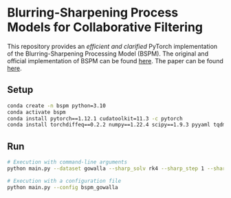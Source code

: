 # Blurring-Sharpening Process Models for Collaborative Filtering

This repository provides an *efficient and clarified* PyTorch implementation of the Blurring-Sharpening Processing Model (BSPM). The original and official implementation of BSPM can be found [here](https://github.com/jeongwhanchoi/BSPM). The paper can be found [here](https://dl.acm.org/doi/abs/10.1145/3539618.3591645).


## Setup
```bash
conda create -n bspm python=3.10
conda activate bspm
conda install pytorch==1.12.1 cudatoolkit=11.3 -c pytorch
conda install torchdiffeq==0.2.2 numpy==1.22.4 scipy==1.9.3 pyyaml tqdm
```

## Run
```bash
# Execution with command-line arguments
python main.py --dataset gowalla --sharp_solv rk4 --sharp_step 1 --sharp_time 2.5 --ideal_cutoff 448 --ideal_weight 0.2

# Execution with a configuration file
python main.py --config bspm_gowalla
```
